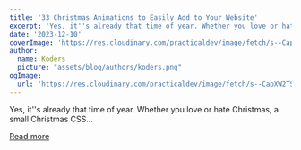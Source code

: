 ```yaml
---
title: '33 Christmas Animations to Easily Add to Your Website'
excerpt: 'Yes, it''s already that time of year. Whether you love or hate Christmas, a small Christmas CSS...'
date: '2023-12-10'
coverImage: 'https://res.cloudinary.com/practicaldev/image/fetch/s--CapXW2TS--/c_imagga_scale,f_auto,fl_progressive,h_420,q_auto,w_1000/https://dev-to-uploads.s3.amazonaws.com/uploads/articles/6pkb5drd8rvla7shwr1o.png'
author:
  name: Koders
  picture: "assets/blog/authors/koders.png"
ogImage:
  url: 'https://res.cloudinary.com/practicaldev/image/fetch/s--CapXW2TS--/c_imagga_scale,f_auto,fl_progressive,h_420,q_auto,w_1000/https://dev-to-uploads.s3.amazonaws.com/uploads/articles/6pkb5drd8rvla7shwr1o.png'
---
```


Yes, it''s already that time of year. Whether you love or hate Christmas, a small Christmas CSS...

[Read more](https://dev.to/perssondennis/33-christmas-animations-to-easily-add-to-your-website-48l5)
